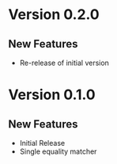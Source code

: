 # Version 0.2.0
## New Features
- Re-release of initial version

# Version 0.1.0
## New Features
- Initial Release
- Single equality matcher
